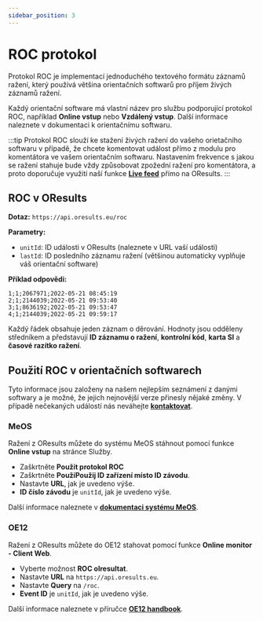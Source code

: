 ```yaml
---
sidebar_position: 3
---
```


# ROC protokol

Protokol ROC je implementací jednoduchého textového formátu záznamů ražení, který používá většina orientačních softwarů pro příjem živých záznamů ražení.

Každý orientační software má vlastní název pro službu podporující protokol ROC, například **Online vstup** nebo **Vzdálený vstup**. Další informace naleznete v dokumentaci k orientačnímu softwaru.

:::tip
Protokol ROC slouží ke stažení živých ražení do vašeho orietačního softwaru v případě, že chcete komentovat událost přímo z modulu pro komentátora ve vašem orientačním softwaru. Nastavením frekvence s jakou se ražení stahuje bude vždy způsobovat zpožední ražení pro komentátora, a proto doporučuje využití naší funkce **[Live feed](../tutorials/speaker.md)** přímo na OResults.
:::

## ROC v OResults

**Dotaz:** `https://api.oresults.eu/roc`

**Parametry:**
- `unitId`: ID události v OResults (naleznete v URL vaší události)
- `lastId`: ID posledního záznamu ražení (většinou automaticky vyplňuje váš orientační software)

**Příklad odpovědi:**
```
1;1;2067971;2022-05-21 08:45:19
2;1;2144039;2022-05-21 09:53:40
3;1;8636192;2022-05-21 09:53:47
4;1;2144039;2022-05-21 09:59:17
```

Každý řádek obsahuje jeden záznam o děrování. Hodnoty jsou odděleny středníkem a představují **ID záznamu o ražení**, **kontrolní kód**, **karta SI** a **časové razítko ražení**.


## Použití ROC v orientačních softwarech

Tyto informace jsou založeny na našem nejlepším seznámení z danými softwary a je možné, že jejich nejnovější verze přinesly nějaké změny. V případě nečekaných událostí nás neváhejte **[kontaktovat](https://oresults.eu/contact)**.

### MeOS

Ražení z OResults můžete do systému MeOS stáhnout pomocí funkce **Online vstup** na stránce Služby. 

- Zaškrtněte **Použít protokol ROC**
- Zaškrtněte **PoužíPoužij ID zařízení místo ID závodu**.
- Nastavte **URL**, jak je uvedeno výše.
- **ID číslo závodu** je `unitId`, jak je uvedeno výše.

Další informace naleznete v **[dokumentaci systému MeOS](https://www.melin.nu/meos/en/show.php)**.

### OE12

Ražení z OResults můžete do OE12 stahovat pomocí funkce **Online monitor - Client Web**.

- Vyberte možnost **ROC olresultat**.
- Nastavte **URL** na `https://api.oresults.eu`.
- Nastavte **Query** na `/roc`.
- **Event ID** je `unitId`, jak je uvedeno výše.

Další informace naleznete v příručce **[OE12 handbook](https://sportsoftware.de/downloads)**.

